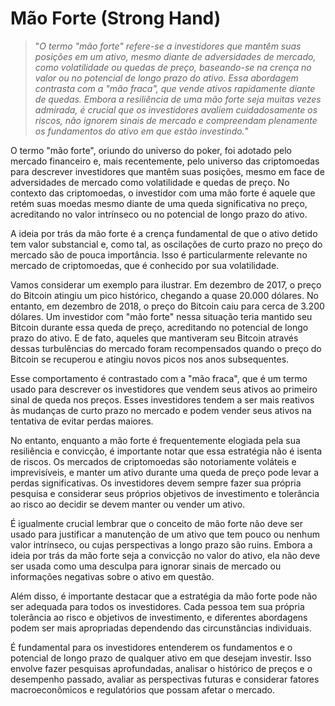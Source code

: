 # Mão Forte (Strong Hand)

>"*O termo "mão forte" refere-se a investidores que mantêm suas posições em um ativo, mesmo diante de adversidades de mercado, como volatilidade ou quedas de preço, baseando-se na crença no valor ou no potencial de longo prazo do ativo. Essa abordagem contrasta com a "mão fraca", que vende ativos rapidamente diante de quedas. Embora a resiliência de uma mão forte seja muitas vezes admirada, é crucial que os investidores avaliem cuidadosamente os riscos, não ignorem sinais de mercado e compreendam plenamente os fundamentos do ativo em que estão investindo.*"

O termo "mão forte", oriundo do universo do poker, foi adotado pelo mercado financeiro e, mais recentemente, pelo universo das criptomoedas para descrever investidores que mantêm suas posições, mesmo em face de adversidades de mercado como volatilidade e quedas de preço. No contexto das criptomoedas, o investidor com uma mão forte é aquele que retém suas moedas mesmo diante de uma queda significativa no preço, acreditando no valor intrínseco ou no potencial de longo prazo do ativo.

A ideia por trás da mão forte é a crença fundamental de que o ativo detido tem valor substancial e, como tal, as oscilações de curto prazo no preço do mercado são de pouca importância. Isso é particularmente relevante no mercado de criptomoedas, que é conhecido por sua volatilidade.

Vamos considerar um exemplo para ilustrar. Em dezembro de 2017, o preço do Bitcoin atingiu um pico histórico, chegando a quase 20.000 dólares. No entanto, em dezembro de 2018, o preço do Bitcoin caiu para cerca de 3.200 dólares. Um investidor com "mão forte" nessa situação teria mantido seu Bitcoin durante essa queda de preço, acreditando no potencial de longo prazo do ativo. E de fato, aqueles que mantiveram seu Bitcoin através dessas turbulências do mercado foram recompensados quando o preço do Bitcoin se recuperou e atingiu novos picos nos anos subsequentes.

Esse comportamento é contrastado com a "mão fraca", que é um termo usado para descrever os investidores que vendem seus ativos ao primeiro sinal de queda nos preços. Esses investidores tendem a ser mais reativos às mudanças de curto prazo no mercado e podem vender seus ativos na tentativa de evitar perdas maiores.

No entanto, enquanto a mão forte é frequentemente elogiada pela sua resiliência e convicção, é importante notar que essa estratégia não é isenta de riscos. Os mercados de criptomoedas são notoriamente voláteis e imprevisíveis, e manter um ativo durante uma queda de preço pode levar a perdas significativas. Os investidores devem sempre fazer sua própria pesquisa e considerar seus próprios objetivos de investimento e tolerância ao risco ao decidir se devem manter ou vender um ativo.

É igualmente crucial lembrar que o conceito de mão forte não deve ser usado para justificar a manutenção de um ativo que tem pouco ou nenhum valor intrínseco, ou cujas perspectivas a longo prazo são ruins. Embora a ideia por trás da mão forte seja a convicção no valor do ativo, ela não deve ser usada como uma desculpa para ignorar sinais de mercado ou informações negativas sobre o ativo em questão.

Além disso, é importante destacar que a estratégia da mão forte pode não ser adequada para todos os investidores. Cada pessoa tem sua própria tolerância ao risco e objetivos de investimento, e diferentes abordagens podem ser mais apropriadas dependendo das circunstâncias individuais.

É fundamental para os investidores entenderem os fundamentos e o potencial de longo prazo de qualquer ativo em que desejam investir. Isso envolve fazer pesquisas aprofundadas, analisar o histórico de preços e o desempenho passado, avaliar as perspectivas futuras e considerar fatores macroeconômicos e regulatórios que possam afetar o mercado.